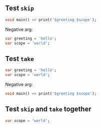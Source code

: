 ## Test `skip`

<?code-excerpt "basic.dart" skip="3"?>
```dart
void main() => print('$greeting $scope');
```

Negative arg:

<?code-excerpt "basic.dart" skip="-2"?>
```dart
var greeting = 'hello';
var scope = 'world';
```

## Test `take`

<?code-excerpt "basic.dart" take="2"?>
```dart
var greeting = 'hello';
var scope = 'world';
```

Negative arg:

<?code-excerpt "basic.dart" take="-1"?>
```dart
void main() => print('$greeting $scope');
```

## Test `skip` and `take` together

<?code-excerpt "basic.dart" take="+2" skip="1"?>
```dart
var scope = 'world';
```
